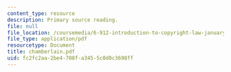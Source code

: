 ```yaml
---
content_type: resource
description: Primary source reading.
file: null
file_location: /coursemedia/6-912-introduction-to-copyright-law-january-iap-2006/fc2fc2aa2be4708fa3455c0d0c3698ff_chamberlain.pdf
file_type: application/pdf
resourcetype: Document
title: chamberlain.pdf
uid: fc2fc2aa-2be4-708f-a345-5c0d0c3698ff
---
```

